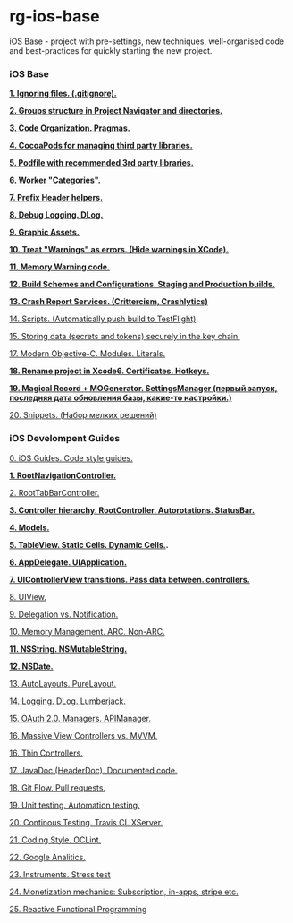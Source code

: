 # rg-ios-base
iOS Base - project with pre-settings, new techniques, well-organised code and best-practices for quickly starting the new project.

### iOS Base

**[1. Ignoring files. (.gitignore).](https://github.com/arthurigberdin/rg-ios-base/blob/master/Docs/ignoring_files.md)**

**[2. Groups structure in Project Navigator and directories.](https://github.com/arthurigberdin/rg-ios-base/blob/master/Docs/groups_projectnavigator.md)**

**[3. Code Organization. Pragmas.](https://github.com/arthurigberdin/rg-ios-base/blob/master/Docs/structure_code.md)**

**[4. CocoaPods for managing third party libraries.](https://github.com/arthurigberdin/rg-ios-base/blob/master/Docs/cocoapods.md)**

**[5. Podfile with recommended 3rd party libraries.](https://github.com/arthurigberdin/rg-ios-base/blob/master/Docs/podfile_libs.md)**

**[6. Worker "Categories".](https://github.com/arthurigberdin/rg-ios-base/blob/master/Docs/worker_categories.md)**

**[7. Prefix Header helpers.](https://github.com/arthurigberdin/rg-ios-base/blob/master/Docs/prefix_header_helpers.md)**

**[8. Debug Logging. DLog.](https://github.com/arthurigberdin/rg-ios-base/blob/master/Docs/debug_logging.md)**

**[9. Graphic Assets.](https://github.com/arthurigberdin/rg-ios-base/blob/master/Docs/graphic_assets.md)**

**[10. Treat "Warnings" as errors. (Hide warnings in XCode).](https://github.com/arthurigberdin/rg-ios-base/blob/master/Docs/treat_warnings.md)**

**[11. Memory Warning code.](https://github.com/arthurigberdin/rg-ios-base/blob/master/Docs/memory_warning.md)**

**[12. Build Schemes and Configurations. Staging and Production builds.](https://github.com/arthurigberdin/rg-ios-base/blob/master/Docs/schemes.md)**

**[13. Crash Report Services. (Crittercism, Crashlytics)](https://github.com/arthurigberdin/rg-ios-base/blob/master/Docs/crash_report.md)**

[14. Scripts. (Automatically push build to TestFlight)](https://github.com/arthurigberdin/rg-ios-base/blob/master/Docs/scripts_push_build_testflight.md).

[15. Storing data (secrets and tokens) securely in the key chain.](https://github.com/arthurigberdin/rg-ios-base/blob/master/Docs/securely_store_data.md)

[17. Modern Objective-C. Modules. Literals.](https://github.com/arthurigberdin/rg-ios-base/blob/master/Docs/modern_objc.md)

**[18. Rename project in Xcode6. Certificates. Hotkeys.](https://github.com/arthurigberdin/rg-ios-base/blob/master/Docs/rename_project.md)**

**[19. Magical Record + MOGenerator. SettingsManager (первый запуск, последняя дата обновления базы, какие-то настройки.)](https://github.com/arthurigberdin/rg-ios-base/blob/master/Docs/magicalrecord_mogenerator.md)**

[20. Snippets. (Набор мелких решений)](https://github.com/arthurigberdin/rg-ios-base/blob/master/Docs/snippets.md)


### iOS Develompent Guides

[0. iOS Guides. Code style guides.](https://github.com/arthurigberdin/rg-ios-base/blob/master/Docs/iosguides.md)

**[1. RootNavigationController.](https://github.com/arthurigberdin/rg-ios-base/blob/master/Docs/rootnavcontroller.md)**

[2. RootTabBarController.](https://github.com/arthurigberdin/rg-ios-base/blob/master/Docs/roottabbarcontroller.md)

**[3. Controller hierarchy. RootController. Autorotations. StatusBar.](https://github.com/arthurigberdin/rg-ios-base/blob/master/Docs/controller_hierarchy.md)**

**[4. Models.](https://github.com/arthurigberdin/rg-ios-base/blob/master/Docs/models.md)**

**[5. TableView. Static Cells. Dynamic Cells.](https://github.com/arthurigberdin/rg-ios-base/blob/master/Docs/tableview.md).**

**[6. AppDelegate. UIApplication.](https://github.com/arthurigberdin/rg-ios-base/blob/master/Docs/appdelegate.md)**

**[7. UIControllerView transitions. Pass data between. controllers.](https://github.com/arthurigberdin/rg-ios-base/blob/master/Docs/controller.md)**

[8. UIView.](https://github.com/arthurigberdin/rg-ios-base/blob/master/Docs/uiview.md)

[9. Delegation vs. Notification.](https://github.com/arthurigberdin/rg-ios-base/blob/master/Docs/delegation-notification.md)

[10. Memory Management. ARC. Non-ARC.](https://github.com/arthurigberdin/rg-ios-base/blob/master/Docs/memory.md)

**[11. NSString. NSMutableString.](https://github.com/arthurigberdin/rg-ios-base/blob/master/Docs/oauth.md)**

**[12. NSDate.](https://github.com/arthurigberdin/rg-ios-base/blob/master/Docs/date.md)**

[13. AutoLayouts. PureLayout.](https://github.com/arthurigberdin/rg-ios-base/blob/master/Docs/autolayouts.md)

[14. Logging. DLog. Lumberjack.](https://github.com/arthurigberdin/rg-ios-base/blob/master/Docs/logging.md)

[15. OAuth 2.0. Managers. APIManager.](https://github.com/arthurigberdin/rg-ios-base/blob/master/Docs/managers.md)


[16. Massive View Controllers vs. MVVM.](https://github.com/arthurigberdin/rg-ios-base/blob/master/Docs/mvvm.md)

[16. Thin Controllers.](https://github.com/arthurigberdin/rg-ios-base/blob/master/Docs/thin_controllers.md)

[17. JavaDoc (HeaderDoc). Documented code. ](https://github.com/arthurigberdin/rg-ios-base/blob/master/Docs/java_doc.md)

[18. Git Flow. Pull requests.](https://github.com/arthurigberdin/rg-ios-base/blob/master/Docs/git_flow.md)

[19. Unit testing. Automation testing.](https://github.com/arthurigberdin/rg-ios-base/blob/master/Docs/testing.md)

[20. Continous Testing. Travis CI. XServer.](https://github.com/arthurigberdin/rg-ios-base/blob/master/Docs/continous_testing.md)

[21. Coding Style. OCLint.](https://github.com/arthurigberdin/rg-ios-base/blob/master/Docs/coding_style_oclint.md)

[22. Google Analitics.](https://github.com/arthurigberdin/rg-ios-base/blob/master/Docs/google_analitics.md)

[23. Instruments. Stress test](https://github.com/arthurigberdin/rg-ios-base/blob/master/Docs/instruments.md)

[24. Monetization mechanics: Subscription, in-apps, stripe etc.](https://github.com/arthurigberdin/rg-ios-base/blob/master/Docs/monetization.md)

[25. Reactive Functional Programming](https://github.com/arthurigberdin/rg-ios-base/blob/master/Docs/reactive_programming.md)

